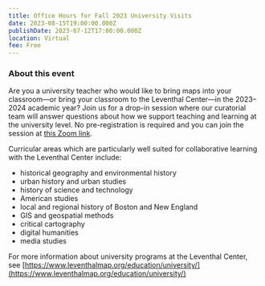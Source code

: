 ```yaml
---
title: Office Hours for Fall 2023 University Visits
date: 2023-08-15T19:00:00.000Z
publishDate: 2023-07-12T17:00:00.000Z
location: Virtual
fee: Free
---
```


### About this event 

Are you a university teacher who would like to bring maps into your classroom—or bring your classroom to the Leventhal Center—in the 2023–2024 academic year? Join us for a drop-in session where our curatorial team will answer questions about how we support teaching and learning at the university level. No pre-registration is required and you can join the session at [this Zoom link](https://us02web.zoom.us/j/81485008123).

Curricular areas which are particularly well suited for collaborative learning with the Leventhal Center include:

* historical geography and environmental history
* urban history and urban studies
* history of science and technology
* American studies
* local and regional history of Boston and New England
* GIS and geospatial methods
* critical cartography
* digital humanities
* media studies

For more information about university programs at the Leventhal Center, see [https://www.leventhalmap.org/education/university/](https://www.leventhalmap.org/education/university/)
